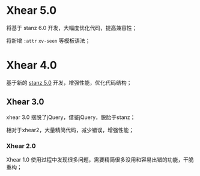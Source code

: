 # Xhear 5.0

将基于 stanz 6.0 开发，大幅度优化代码，提高兼容性；

将新增 `:attr` `xv-seen` 等模板语法；

# Xhear 4.0

基于新的 [stanz 5.0](http://baidu.com) 开发，增强性能，优化代码结构；

## Xhear 3.0

xhear 3.0 摆脱了jQuery，借鉴jQuery，脱胎于stanz；

相对于xhear2，大量精简代码，减少错误，增强性能；

### Xhear 2.0

Xhear 1.0 使用过程中发现很多问题，需要精简很多没用和容易出错的功能，干脆重构；